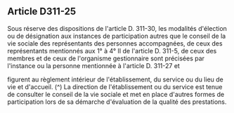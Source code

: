 ## Article D311-25

Sous réserve des dispositions de l'article D. 311-30, les modalités d'élection ou de désignation aux instances
de participation autres que le conseil de la vie sociale des représentants des personnes accompagnées, de
ceux des représentants mentionnés aux 1° à 4° II de l'article D. 311-5, de ceux des membres et de ceux de
l'organisme gestionnaire sont précisées par l'instance ou la personne mentionnée à l'article D. 311-27 et

figurent au règlement intérieur de l'établissement, du service ou du lieu de vie et d'accueil. (^)
La direction de l'établissement ou du service est tenue de consulter le conseil de la vie sociale et met en place
d'autres formes de participation lors de sa démarche d'évaluation de la qualité des prestations.

